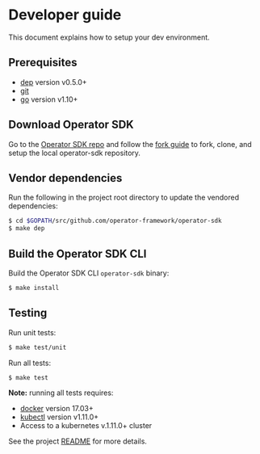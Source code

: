 # Developer guide

This document explains how to setup your dev environment.

## Prerequisites
- [dep][dep_tool] version v0.5.0+
- [git][git_tool]
- [go][go_tool] version v1.10+

## Download Operator SDK

Go to the [Operator SDK repo][repo_sdk] and follow the [fork guide][fork_guide] to fork, clone, and setup the local operator-sdk repository.

## Vendor dependencies

Run the following in the project root directory to update the vendored dependencies:

```sh
$ cd $GOPATH/src/github.com/operator-framework/operator-sdk
$ make dep
```

## Build the Operator SDK CLI

Build the Operator SDK CLI `operator-sdk` binary:

```sh
$ make install
```

## Testing

Run unit tests:

```sh
$ make test/unit
```

Run all tests:

```sh
$ make test
```

**Note:** running all tests requires:
- [docker][docker_tool] version 17.03+
- [kubectl][kubectl_tool] version v1.11.0+
- Access to a kubernetes v.1.11.0+ cluster

See the project [README][sdk_readme] for more details.

[dep_tool]:https://golang.github.io/dep/docs/installation.html
[git_tool]:https://git-scm.com/downloads
[go_tool]:https://golang.org/dl/
[repo_sdk]:https://github.com/operator-framework/operator-sdk
[fork_guide]:https://help.github.com/articles/fork-a-repo/
[docker_tool]:https://docs.docker.com/install/
[kubectl_tool]:https://kubernetes.io/docs/tasks/tools/install-kubectl/
[sdk_readme]:../../README.md

